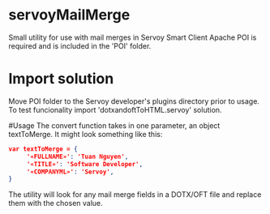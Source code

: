 # servoyMailMerge

Small utility for use with mail merges in Servoy Smart Client
Apache POI is required and is included in the 'POI' folder. 

# Import solution
Move POI folder to the Servoy developer's plugins directory prior to usage.
To test funcionality import 'dotxandoftToHTML.servoy' solution.

#Usage
The convert function takes in one parameter, an object textToMerge.
It might look something like this:
```json
var textToMerge = {
	 '«FULLNAME»': 'Tuan Nguyen',
     '«TITLE»': 'Software Developer',
     '«COMPANYML»': 'Servoy',
}
```
The utility will look for any mail merge fields in a DOTX/OFT file and replace them with the chosen value.